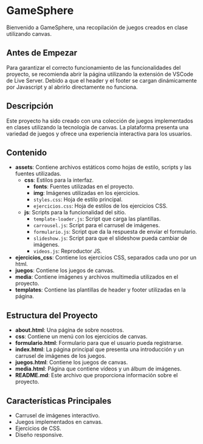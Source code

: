 # GameSphere

Bienvenido a GameSphere, una recopilación de juegos creados en clase utilizando canvas.

## Antes de Empezar

Para garantizar el correcto funcionamiento de las funcionalidades del proyecto, se recomienda abrir la página utilizando la extensión de VSCode de Live Server. Debido a que el header y el footer se cargan dinámicamente por Javascript y al abrirlo directamente no funciona.

## Descripción

Este proyecto ha sido creado con una colección de juegos implementados en clases utilizando la tecnología de canvas. La plataforma presenta una variedad de juegos y ofrece una experiencia interactiva para los usuarios.

## Contenido

- **assets**: Contiene archivos estáticos como hojas de estilo, scripts y las fuentes utilizadas.
  - **css**: Estilos para la interfaz.
    - **fonts**: Fuentes utilizadas en el proyecto.
    - **img**: Imágenes utilizadas en los ejercicios.
    - `styles.css`: Hoja de estilo principal.
    - `ejercicios.css`: Hoja de estilos de los ejercicios CSS.
  - **js**: Scripts para la funcionalidad del sitio.
    - `template-loader.js`: Script que carga las plantillas.
    - `carrousel.js`: Script para el carrusel de imágenes.
    - `formulario.js`: Script que da la respuesta de envíar el formulario.
    - `slideshow.js`: Script para que el slideshow pueda cambiar de imágenes.
    - `videos.js`: Reproductor JS.
- **ejercicios_css**: Contiene los ejercicios CSS, separados cada uno por un html.
- **juegos**: Contiene los juegos de canvas.
- **media**: Contiene imágenes y archivos multimedia utilizados en el proyecto.
- **templates**: Contiene las plantillas de header y footer utilizadas en la página.

## Estructura del Proyecto

- **about.html**: Una página de sobre nosotros.
- **css**: Contiene un menú con los ejercicios de canvas.
- **formulario.html**: Formulario para que el usuario pueda registrarse.
- **index.html**: La página principal que presenta una introducción y un carrusel de imágenes de los juegos.
- **juegos.html**: Contiene los juegos de canvas.
- **media.html**: Página que contiene vídeos y un álbum de imágenes.
- **README.md**: Este archivo que proporciona información sobre el proyecto.

## Características Principales

- Carrusel de imágenes interactivo.
- Juegos implementados en canvas.
- Ejercicios de CSS.
- Diseño responsive.
